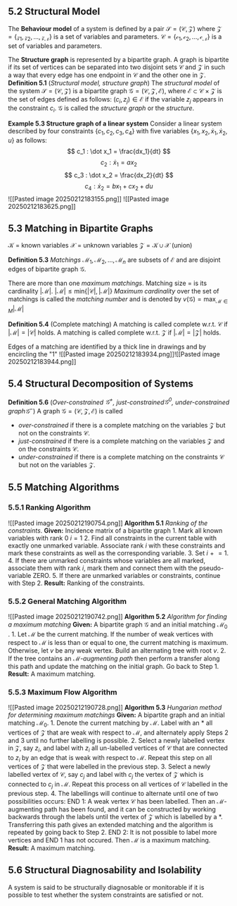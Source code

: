 ## 5.2 Structural Model

The **Behaviour model** of a system is defined by a pair
	$\mathcal{S} = (\mathcal{C}, \mathcal{Z})$
where
	$\mathcal{Z} = \{\mathcal{z_1}, \mathcal{z_2}, \dotsc, \mathcal{z_N}\}$ is a set of variables and parameters.
	$\mathcal{C} = \{\mathcal{c_1}, \mathcal{c_2}, \dotsc, \mathcal{c_N}\}$ is a set of variables and parameters.
	
The **Structure graph** is represented by a bipartite graph. A graph is bipartite if its set of vertices can be separated into two disjoint sets $\mathcal{C}$ and $\mathcal{Z}$ in such a way that every edge has one endpoint in $\mathcal{C}$ and the other one in $\mathcal{Z}$.
**Definition 5.1** (*Structural model, structure graph*) The *structural model* of the system $\mathcal{S} = (\mathcal{C}, \mathcal{Z})$ is a bipartite graph
	$\mathcal{G} = (\mathcal{C},\mathcal{Z},\mathcal{E})$,
where $\mathcal{E} \subset \mathcal{C} \times \mathcal{Z}$ is the set of edges defined as follows:
	$(c_i, z_j) \in \mathcal{E}$ if the variable $z_j$ appears in the constraint $c_i$.
$\mathcal{G}$ is called the *structure graph* or the *structure*.

**Example 5.3 Structure graph of a linear system**
Consider a linear system described by four constraints $\{c_1, c_2, c_3, c_4\}$ with five variables
$\{x_1, x_2, \dot x_1, \dot x_2, u\}$ as follows:
$$
c_1 : \dot x_1 = \frac{dx_1}{dt}
$$
$$
c_2 : \dot x_1 = ax_2
$$
$$
c_3 : \dot x_2 = \frac{dx_2}{dt}
$$
$$
c_4 : \dot x_2 = bx_1 + cx_2 + du
$$
![[Pasted image 20250212183155.png]]
![[Pasted image 20250212183625.png]]
## 5.3 Matching in Bipartite Graphs
$\mathcal{K}$ = known variables
$\mathcal{X}$ = unknown variables
$\mathcal{Z} = \mathcal{K}\cup \mathcal{X}$ (union)

**Definition 5.3** *Matchings* $\mathcal{M}_1, \mathcal{M}_2, \dotsc, \mathcal{M}_n$ are subsets of $\mathcal{E}$ and are disjoint edges of bipartite graph $\mathcal{G}$.

There are more than one *maximum matchings*.
Matching size = is its cardinality $|\mathcal{M}|$.
$|\mathcal{M}|\leq \text{min}\{|\mathcal{C}|, |\mathcal{M}|\}$
*Maximum cardinality* over the set of matchings is called the *matching number* and is denoted by $v(\mathcal{G}) = \text{max}_{\mathcal{M}\in M}|\mathcal{M}|$

**Definition 5.4** (Complete matching) A matching is called complete w.r.t. $\mathcal{C}$ if $|\mathcal{M}| = |\mathcal{C}|$ holds. A matching is called complete w.r.t. $\mathcal{Z}$ if $|\mathcal{M}| = |\mathcal{Z}|$ holds.

Edges of a matching are identified by a thick line in drawings and by encircling the "1"
![[Pasted image 20250212183934.png]]![[Pasted image 20250212183944.png]]

## 5.4 Structural Decomposition of Systems
**Definition 5.6** (*Over-constrained $\mathcal{G}^+$, just-constrained$\mathcal{G}^0$, under-constrained graph$\mathcal{G}^-$*) A graph $\mathcal{G} = (\mathcal{C},\mathcal{Z},\mathcal{E})$ is called
- *over-constrained* if there is a complete matching on the variables $\mathcal{Z}$ but not on the
constraints $\mathcal{C}$.
- *just-constrained* if there is a complete matching on the variables $\mathcal{Z}$ and on the constraints $\mathcal{C}$.
- *under-constrained* if there is a complete matching on the constraints $\mathcal{C}$ but not on the variables $\mathcal{Z}$.
## 5.5 Matching Algorithms
### 5.5.1 Ranking Algorithm
![[Pasted image 20250212190754.png]]
**Algorithm 5.1** *Ranking of the constraints*.
	**Given:** Incidence matrix of a bipartite graph
		1. Mark all known variables with rank 0
		   $i = 1$
		2. Find all constraints in the current table with exactly one unmarked variable. Associate rank $i$ with these constraints and mark these constraints as well as the corresponding variable.
		3. Set $i \mathrel{+}= 1$.
		4. If there are unmarked constraints whose variables are all marked, associate them with rank $i$, mark them and connect them with the pseudo-variable ZERO.
		5. If there are unmarked variables or constraints, continue with Step 2.
	**Result:** Ranking of the constraints.
### 5.5.2 General Matching Algorithm
![[Pasted image 20250212190742.png]]
**Algorithm 5.2** *Algorithm for finding a maximum matching*
	**Given:** A bipartite graph $\mathcal{G}$ and an initial matching $\mathcal{M}_0$ .
		1. Let $\mathcal{M}$ be the current matching. If the number of weak vertices with respect to $\mathcal{M}$ is less than or equal to one, the current matching is maximum. Otherwise, let $v$ be any weak vertex. Build an alternating tree with root $v$.
		2. If the tree contains an $\mathcal{M}$*-augmenting path* then perform a transfer along this path and update the matching on the initial graph.
		   Go back to Step 1.
	**Result:** A maximum matching.
### 5.5.3 Maximum Flow Algorithm
![[Pasted image 20250212190728.png]]
**Algorithm 5.3** *Hungarian method for determining maximum matchings*
	**Given:** A bipartite graph and an initial matching $\mathcal{M}_0$.
		1. Denote the current matching by $\mathcal{M}$. Label with an * all vertices of $\mathcal{Z}$ that are weak with respect to $\mathcal{M}$, and alternately apply Steps 2 and 3 until no further labelling is possible.
		2. Select a newly labelled vertex in $\mathcal{Z}$, say $z_i$, and label with $z_i$ all un-labelled vertices of $\mathcal{C}$ that are connected to $z_i$ by an edge that is weak with respect to $\mathcal{M}$. Repeat this step on all vertices of $\mathcal{Z}$ that were labelled in the previous step.
		3. Select a newly labelled vertex of $\mathcal{C}$, say $c_j$ and label with $c_j$ the vertex of $\mathcal{Z}$ which is connected to $c_j$ in $\mathcal{M}$. Repeat this process on all vertices of $\mathcal{C}$ labelled in the previous step.
		4. The labellings will continue to alternate until one of two possibilities occurs:
	END 1: A weak vertex $\mathcal{C}$ has been labelled. Then an $\mathcal{M}$-augmenting path has been found, and it can be constructed by working backwards through the labels until the vertex of $\mathcal{Z}$ which is labelled by a \*. Transferring this path gives an extended matching and the algorithm is repeated by going back to Step 2.
	END 2: It is not possible to label more vertices and END 1 has not occured. Then $\mathcal{M}$ is a maximum matching.
	**Result:** A maximum matching.
## 5.6 Structural Diagnosability and Isolability
A system is said to be structurally diagnosable or monitorable if it is possible to test whether the system constraints are satisfied or not.
